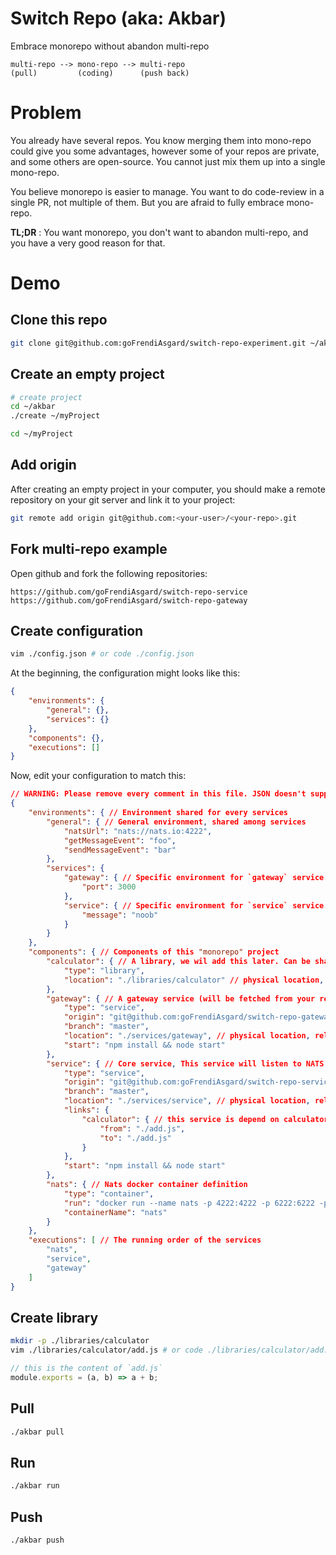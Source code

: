 # Switch Repo (aka: Akbar)

Embrace monorepo without abandon multi-repo

```
multi-repo --> mono-repo --> multi-repo
(pull)         (coding)      (push back)
```

# Problem

You already have several repos. You know merging them into mono-repo could give you some advantages, however some of your repos are private, and some others are open-source. You cannot just mix them up into a single mono-repo.

You believe monorepo is easier to manage. You want to do code-review in a single PR, not multiple of them. But you are afraid to fully embrace mono-repo.

__TL;DR__ : You want monorepo, you don't want to abandon multi-repo, and you have a very good reason for that.

# Demo

## Clone this repo

```sh
git clone git@github.com:goFrendiAsgard/switch-repo-experiment.git ~/akbar
```

## Create an empty project

```sh
# create project
cd ~/akbar
./create ~/myProject

cd ~/myProject
```

## Add origin

After creating an empty project in your computer, you should make a remote repository on your git server and link it to your project:

```sh
git remote add origin git@github.com:<your-user>/<your-repo>.git
```

## Fork multi-repo example

Open github and fork the following repositories:

```
https://github.com/goFrendiAsgard/switch-repo-service
https://github.com/goFrendiAsgard/switch-repo-gateway
```

## Create configuration

```sh
vim ./config.json # or code ./config.json
```

At the beginning, the configuration might looks like this:

```json
{
    "environments": {
        "general": {},
        "services": {}
    },
    "components": {},
    "executions": []
}
```

Now, edit your configuration to match this:

```json
// WARNING: Please remove every comment in this file. JSON doesn't support comments.
{
    "environments": { // Environment shared for every services
        "general": { // General environment, shared among services
            "natsUrl": "nats://nats.io:4222",
            "getMessageEvent": "foo",
            "sendMessageEvent": "bar"
        },
        "services": {
            "gateway": { // Specific environment for `gateway` service.
                "port": 3000
            },
            "service": { // Specific environment for `service` service.
                "message": "noob"
            }
        }
    },
    "components": { // Components of this "monorepo" project
        "calculator": { // A library, we wil add this later. Can be shared among services via `service.links`
            "type": "library",
            "location": "./libraries/calculator" // physical location, relative to the project
        },
        "gateway": { // A gateway service (will be fetched from your repo). This service will listen to HTTP request, send message to NATS, waiting for reply, and show serve response.
            "type": "service",
            "origin": "git@github.com:goFrendiAsgard/switch-repo-gateway.git", // Make sure you change this one to match yours
            "branch": "master",
            "location": "./services/gateway", // physical location, relative to the project
            "start": "npm install && node start"
        },
        "service": { // Core service, This service will listen to NATS and publish response.
            "type": "service",
            "origin": "git@github.com:goFrendiAsgard/switch-repo-service.git", // Make sure you change this one to match yours
            "branch": "master",
            "location": "./services/service", // physical location, relative to the project
            "links": {
                "calculator": { // this service is depend on calculator library
                    "from": "./add.js",
                    "to": "./add.js"
                }
            },
            "start": "npm install && node start"
        },
        "nats": { // Nats docker container definition
            "type": "container",
            "run": "docker run --name nats -p 4222:4222 -p 6222:6222 -p 8222:8222 -d nats",
            "containerName": "nats"
        }
    },
    "executions": [ // The running order of the services
        "nats",
        "service",
        "gateway"
    ]
}
```

## Create library

```sh
mkdir -p ./libraries/calculator
vim ./libraries/calculator/add.js # or code ./libraries/calculator/add.js
```

```javascript
// this is the content of `add.js`
module.exports = (a, b) => a + b;
```

## Pull

```sh
./akbar pull
```
##  Run

```sh
./akbar run
```

## Push

```sh
./akbar push
```
